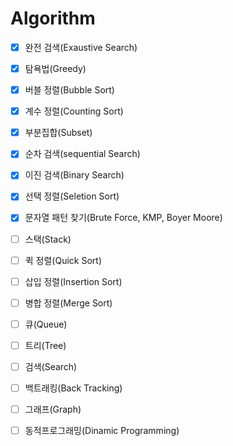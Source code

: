 # Algorithm

- [x] 완전 검색(Exaustive Search)
- [x] 탐욕법(Greedy)
- [x] 버블 정렬(Bubble Sort)
- [x] 계수 정렬(Counting Sort)
- [x] 부분집합(Subset)
- [x] 순차 검색(sequential Search)
- [x] 이진 검색(Binary Search)
- [x] 선택 정렬(Seletion Sort)
- [x] 문자열 패턴 찾기(Brute Force, KMP, Boyer Moore)
- [ ] 스택(Stack)
- [ ] 퀵 정렬(Quick Sort)
- [ ] 삽입 정렬(Insertion Sort)
- [ ] 병합 정렬(Merge Sort)
- [ ] 큐(Queue)
- [ ] 트리(Tree)
- [ ] 검색(Search)
- [ ] 백트래킹(Back Tracking)
- [ ] 그래프(Graph)
- [ ] 동적프로그래밍(Dinamic Programming)

